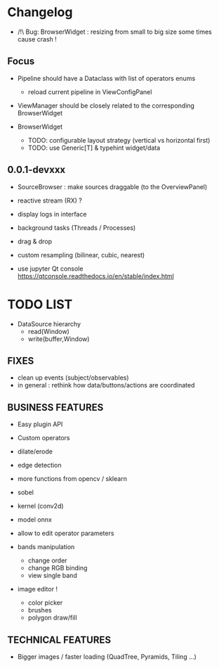 # Changelog

- /!\ Bug: BrowserWidget : resizing from small to big size some times cause crash !

## Focus

- Pipeline should have a Dataclass with list of operators enums
  - reload current pipeline in ViewConfigPanel

- ViewManager should be closely related to the corresponding BrowserWidget

- BrowserWidget
  - TODO: configurable layout strategy (vertical vs horizontal first)
  - TODO: use Generic[T] & typehint widget/data

## 0.0.1-devxxx

- SourceBrowser : make sources draggable (to the OverviewPanel)
- reactive stream (RX) ?
- display logs in interface
- background tasks (Threads / Processes)
- drag & drop
- custom resampling (bilinear, cubic, nearest)

- use jupyter Qt console
  https://qtconsole.readthedocs.io/en/stable/index.html


# TODO LIST

- DataSource hierarchy
    + read(Window)
    + write(buffer,Window)

## FIXES
- clean up events (subject/observables)
- in general : rethink how data/buttons/actions are coordinated

## BUSINESS FEATURES

- Easy plugin API

- Custom operators
 + dilate/erode
 - edge detection
 - more functions from opencv / sklearn
 - sobel
 - kernel (conv2d)
 - model onnx
 
- allow to edit operator parameters

- bands manipulation
  - change order
  - change RGB binding
  - view single band

- image editor !
  - color picker
  - brushes
  - polygon draw/fill

## TECHNICAL FEATURES
- Bigger images / faster loading (QuadTree, Pyramids, Tiling ...)
